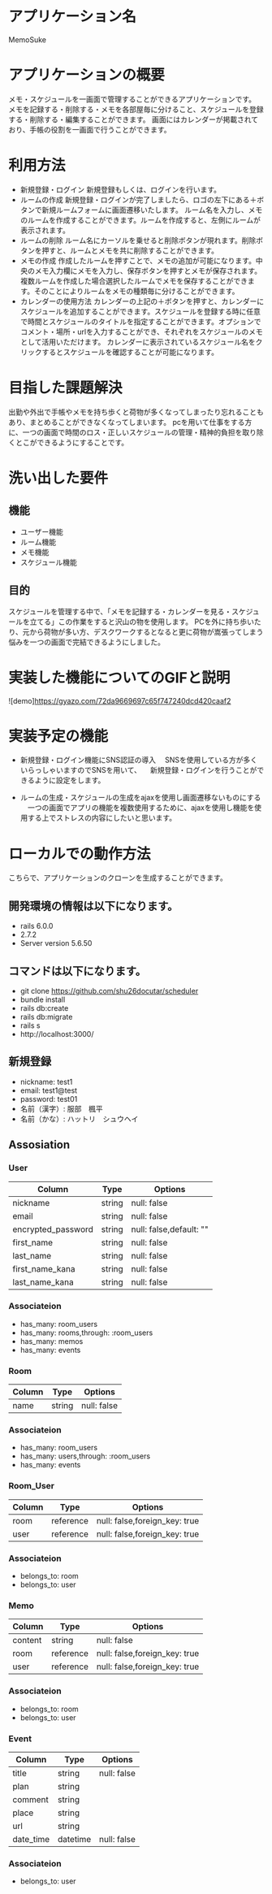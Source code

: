 # アプリケーション名
 MemoSuke

# アプリケーションの概要　
 メモ・スケジュールを一画面で管理することができるアプリケーションです。
 メモを記録する・削除する・メモを各部屋毎に分けること、スケジュールを登録する・削除する・編集することができます。
 画面にはカレンダーが掲載されており、手帳の役割を一画面で行うことができます。

# 利用方法
- 新規登録・ログイン
新規登録もしくは、ログインを行います。
- ルームの作成
新規登録・ログインが完了しましたら、ロゴの左下にある＋ボタンで新規ルームフォームに画面遷移いたします。
ルーム名を入力し、メモのルームを作成することができます。ルームを作成すると、左側にルームが表示されます。
- ルームの削除
ルーム名にカーソルを乗せると削除ボタンが現れます。削除ボタンを押すと、ルームとメモを共に削除することができます。
- メモの作成
作成したルームを押すことで、メモの追加が可能になります。中央のメモ入力欄にメモを入力し、保存ボタンを押すとメモが保存されます。複数ルームを作成した場合選択したルームでメモを保存することができます。そのことによりルームをメモの種類毎に分けることができます。
- カレンダーの使用方法
カレンダーの上記の＋ボタンを押すと、カレンダーにスケジュールを追加することができます。スケジュールを登録する時に任意で時間とスケジュールのタイトルを指定することができます。オプションでコメント・場所・urlを入力することができ、それぞれをスケジュールのメモとして活用いただけます。
カレンダーに表示されているスケジュール名をクリックするとスケジュールを確認することが可能になります。

# 目指した課題解決
出勤や外出で手帳やメモを持ち歩くと荷物が多くなってしまったり忘れることもあり、まとめることができなくなってしまいます。
pcを用いて仕事をする方に、一つの画面で時間のロス・正しいスケジュールの管理・精神的負担を取り除くとこができるようにすることです。

# 洗い出した要件
## 機能
- ユーザー機能
- ルーム機能
- メモ機能
- スケジュール機能

## 目的
スケジュールを管理する中で、「メモを記録する・カレンダーを見る・スケジュールを立てる」この作業をすると沢山の物を使用します。
PCを外に持ち歩いたり、元から荷物が多い方、デスクワークするとなると更に荷物が嵩張ってしまう悩みを一つの画面で完結できるようにしました。

# 実装した機能についてのGIFと説明
![demo]https://gyazo.com/72da9669697c65f747240dcd420caaf2

# 実装予定の機能
- 新規登録・ログイン機能にSNS認証の導入
　SNSを使用している方が多くいらっしゃいますのでSNSを用いて、
　新規登録・ログインを行うことができるように設定をします。

- ルームの生成・スケジュールの生成をajaxを使用し画面遷移ないものにする
　一つの画面でアプリの機能を複数使用するために、ajaxを使用し機能を使用する上でストレスの内容にしたいと思います。

# ローカルでの動作方法
こちらで、アプリケーションのクローンを生成することができます。
## 開発環境の情報は以下になります。
- rails 6.0.0
- 2.7.2
- Server version 5.6.50

## コマンドは以下になります。
- git clone https://github.com/shu26docutar/scheduler
- bundle install
- rails db:create
- rails db:migrate
- rails s
- http://localhost:3000/

## 新規登録
- nickname: test1
- email: test1@test
- password: test01
- 名前（漢字）: 服部　楓平
- 名前（かな）: ハットリ　シュウヘイ

## Assosiation

### User
|        Column        |   Type  |         Options                      |
| -------------------- | ------- | ------------------------------------ |
| nickname             | string  | null: false                          |
| email                | string  | null: false                          |
| encrypted_password   | string  | null: false,default: ""              |
| first_name           | string  | null: false                          |
| last_name            | string  | null: false                          |
| first_name_kana      | string  | null: false                          |
| last_name_kana       | string  | null: false                          |

### Associateion
- has_many: room_users
- has_many: rooms,through: :room_users
- has_many: memos
- has_many: events


### Room
|     Column      |    Type   |            Options           |
| --------------- | --------- | ---------------------------- |
| name            | string    | null: false                  |

### Associateion
- has_many: room_users
- has_many: users,through: :room_users
- has_many: events


### Room_User
| Column |   Type    |            Options            |
| ------ | --------- | ----------------------------- |
| room   | reference | null: false,foreign_key: true |
| user   | reference | null: false,foreign_key: true |

### Associateion
- belongs_to: room
- belongs_to: user


### Memo
|     Column      |    Type   |            Options            |
| --------------- | --------- | ----------------------------- |
| content         | string    | null: false                   |
| room            | reference | null: false,foreign_key: true |
| user            | reference | null: false,foreign_key: true |

### Associateion
- belongs_to: room
- belongs_to: user


### Event
|     Column      |   Type    |      Options      |
| --------------- | --------- | ----------------- |
| title           | string    | null: false       |
| plan            | string    |                   |
| comment         | string    |                   |
| place           | string    |                   |
| url             | string    |                   |
| date_time       | datetime  | null: false       |

### Associateion
- belongs_to: user